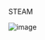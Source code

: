 
STEAM

![image](https://github.com/david371k/7.09.23/assets/144510921/f426b0c6-d383-40b7-94a5-968a0f4167a4)



